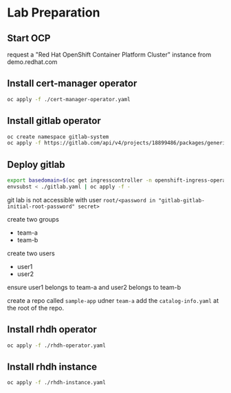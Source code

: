 # Lab Preparation

## Start OCP

request a "Red Hat OpenShift Container Platform Cluster" instance from demo.redhat.com

## Install cert-manager operator

```sh
oc apply -f ./cert-manager-operator.yaml
```

## Install gitlab operator

```sh
oc create namespace gitlab-system
oc apply -f https://gitlab.com/api/v4/projects/18899486/packages/generic/gitlab-operator/0.30.1/gitlab-operator-openshift-0.30.1.yaml
```

## Deploy gitlab

```sh
export basedomain=$(oc get ingresscontroller -n openshift-ingress-operator default -o jsonpath='{.status.domain}')
envsubst < ./gitlab.yaml | oc apply -f -
```

git lab is not accessible with user `root/<password in "gitlab-gitlab-initial-root-password" secret>`

create two groups

- team-a
- team-b

create two users

- user1
- user2

ensure user1 belongs to team-a and user2 belongs to team-b

create a repo called `sample-app` udner `team-a` add the `catalog-info.yaml` at the root of the repo.

## Install rhdh operator

```sh
oc apply -f ./rhdh-operator.yaml
```

## Install rhdh instance

```sh
oc apply -f ./rhdh-instance.yaml
```